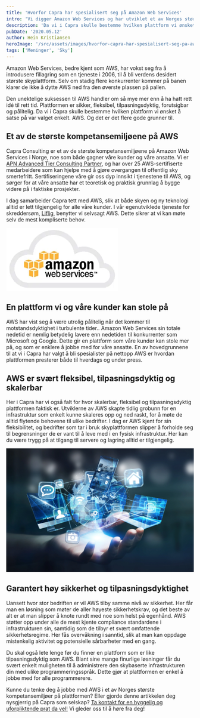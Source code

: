 ```yaml
---
title: 'Hvorfor Capra har spesialisert seg på Amazon Web Services'
intro: 'Vi digger Amazon Web Services og har utviklet et av Norges største kompetansemiljø på skyplattformen. Med så mange gode alternativer, lurer kanskje mange på hvorfor vi har valgt AWS. Det er det flere grunner til!'
description: 'Da vi i Capra skulle bestemme hvilken plattform vi ønsket å satse på var valget enkelt. AWS. Og det er det flere gode grunner til. Les de her >>'
pubDate: '2020.05.12'
author: Hein Kristiansen
heroImage: '/src/assets/images/hvorfor-capra-har-spesialisert-seg-pa-aws/hero.webp'
tags: ['Meninger', 'Sky']
---
```


Amazon Web Services, bedre kjent som AWS, har vokst seg fra å introdusere fillagring som en tjeneste i 2006, til å bli verdens desidert største skyplattform. Selv om stadig flere konkurrenter kommer på banen klarer de ikke å dytte AWS ned fra den øverste plassen på pallen.

Den unektelige suksessen til AWS handler om så mye mer enn å ha hatt rett idé til rett tid. Plattformen er sikker, fleksibel, tilpasningsdyktig, forutsigbar og pålitelig. Da vi i Capra skulle bestemme hvilken plattform vi ønsket å satse på var valget enkelt. AWS. Og det er det flere gode grunner til.

## Et av de største kompetansemiljøene på AWS

Capra Consulting er et av de største kompetansemiljøene på Amazon Web Services i Norge, noe som både gagner våre kunder og våre ansatte. Vi er [APN Advanced Tier Consulting Partner](https://aws.amazon.com/partners/find/partnerdetails/?n=Capra%20Consulting%20AS&id=0010L00001oc2DGQAY), og har over 25 AWS-sertifiserte medarbeidere som kan hjelpe med å gjøre overgangen til offentlig sky smertefritt. Sertifiseringene våre gir oss dyp innsikt i tjenestene til AWS, og sørger for at våre ansatte har et teoretisk og praktisk grunnlag å bygge videre på i faktiske prosjekter.


I dag samarbeider Capra tett med AWS, slik at både skyen og ny teknologi alltid er lett tilgjengelig for alle våre kunder. I vår egenutviklede tjeneste for skreddersøm, [Liflig](https://www.liflig.no/), benytter vi selvsagt AWS. Dette sikrer at vi kan møte selv de mest kompliserte behov.

![AWS logo](/src/assets/images/hvorfor-capra-har-spesialisert-seg-pa-aws/aws.webp)

## En plattform vi og våre kunder kan stole på

AWS har vist seg å være utrolig pålitelig når det kommer til motstandsdyktighet i turbulente tider.. Amazon Web Services sin totale nedetid er nemlig betydelig lavere enn nedetiden til konkurrenter som Microsoft og Google. Dette gir en plattform som våre kunder kan stole mer på, og som er enklere å jobbe med for våre ansatte. En av hovedgrunnene til at vi i Capra har valgt å bli spesialister på nettopp AWS er hvordan plattformen presterer både til hverdags og under press.

## AWS er svært fleksibel, tilpasningsdyktig og skalerbar

Her i Capra har vi også falt for hvor skalerbar, fleksibel og tilpasningsdyktig plattformen faktisk er. Utviklerne av AWS skapte tidlig grobunn for en infrastruktur som enkelt kunne skaleres opp og ned raskt, for å møte de alltid flytende behovene til ulike bedrifter. I dag er AWS kjent for sin fleksibilitet, og bedrifter som tar i bruk skyplattformen slipper å forholde seg til begrensninger de er vant til å leve med i en fysisk infrastruktur. Her kan du være trygg på at tilgang til servere og lagring alltid er tilgjengelig.

![Teknologi illustrasjon](/src/assets/images/hvorfor-capra-har-spesialisert-seg-pa-aws/tech.webp)

## Garantert høy sikkerhet og tilpasningsdyktighet

Uansett hvor stor bedriften er vil AWS tilby samme nivå av sikkerhet. Her får man en løsning som møter de aller høyeste sikkerhetskrav, og det beste av alt er at man slipper å knote rundt med noe som helst på egenhånd. AWS støtter opp under alle de mest kjente compliance standardene i infrastrukturen sin, samtidig som de tilbyr et svært omfattende sikkerhetsregime. Her fås overvåkning i sanntid, slik at man kan oppdage mistenkelig aktivitet og potensielle sårbarheter med en gang.

Du skal også lete lenge før du finner en plattform som er like tilpasningsdyktig som AWS. Blant sine mange finurlige løsninger får du svært enkelt muligheten til å administrere den skybaserte infrastrukturen din med ulike programmeringsspråk. Dette gjør at plattformen  er enkel å jobbe med for alle programmerere.

Kunne du tenke deg å jobbe med AWS i et av Norges største kompetansemiljøer på plattformen? Eller gjorde denne artikkelen deg nysgjerrig på Capra som selskap? [Ta kontakt for en hyggelig og uforpliktende prat da vel!](https://www.capraconsulting.no/kontakt-oss) Vi gleder oss til å høre fra deg!